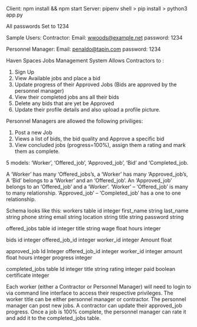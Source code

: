 Client: npm install && npm start
Server: pipenv shell > pip install > python3 app.py

All passwords Set to 1234

Sample Users:
Contractor: 
Email: wwoods@example.net
password: 1234

Personnel Manager: 
Email: penaldo@tapin.com
password: 1234

Haven Spaces Jobs Management System Allows Contractors to :

1. Sign Up
2. View Available jobs and place a bid
3. Update progress of their Approved Jobs (Bids are approved by the personnel manager)
4. View their completed jobs ans all their bids
4. Delete any bids that are yet be Approved
5. Update their profile details and also upload a profile picture.


Personnel Managers are allowed the following priviliges:
1. Post a new Job
2. Views a list of bids, the bid quality and Approve a specific bid
3. View concluded jobs (progress=100%), assign them a rating and mark them as complete.


5 models: ‘Worker’, ‘Offered_job’, ‘Approved_job’, ‘Bid’ and ‘Completed_job.

A ‘Worker’ has many ‘Offered_jobs’s, a ‘Worker’ has many ‘Approved_job’s, A ‘Bid’ belongs to a ‘Worker’ and an ‘Offered_job’. An ‘Approved_job’ belongs to an ‘Offered_job’ and a ‘Worker’. ‘Worker’ – ‘Offered_job’ is many to many relationship. ‘Approved_job’ – ‘Completed_job’ has a one to one relationship.

Schema looks like this: workers table id integer first_name string last_name string phone string email string location string title string password string

offered_jobs table id integer title string wage float hours integer

bids id integer offered_job_id integer worker_id integer Amount float

approved_job Id Integer offered_job_id integer worker_id integer amount float hours integer progress integer

completed_jobs table Id integer title string rating integer paid boolean certificate integer

Each worker (either a Contractor or Personnel Manager) will need to login to via command line interface to access their respective privileges. The worker title can be either personnel manager or contractor. The personnel manager can post new jobs. A contractor can update their approved_job progress. Once a job is 100% complete, the personnel manager can rate it and add it to the completed_jobs table. 
